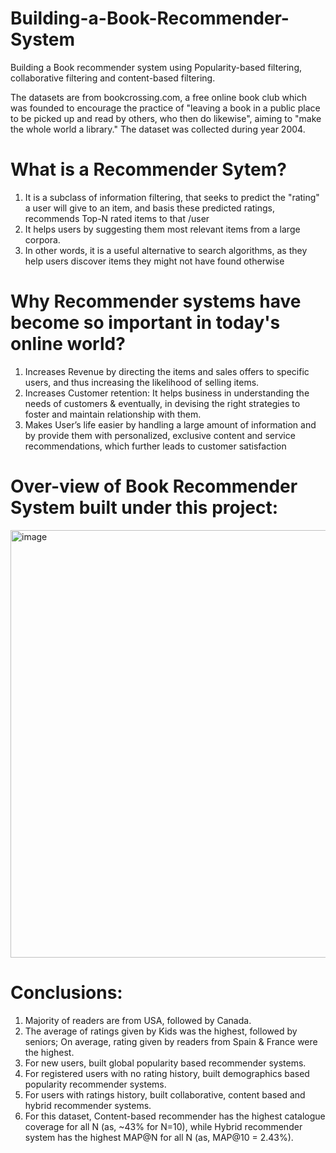 # Building-a-Book-Recommender-System
Building a Book recommender system using Popularity-based filtering, collaborative filtering and content-based filtering.

The datasets are from bookcrossing.com, a free online book club which was founded to encourage the practice of "leaving a book in a public place to be picked up and read by others, who then do likewise", aiming to "make the whole world a library." The dataset was collected during year 2004.

# What is a Recommender Sytem?
1. It is a subclass of information filtering, that seeks to predict the "rating" a user will give to an item, and basis these predicted ratings, recommends Top-N rated items to that /user
2. It helps users by suggesting them most relevant items from a large corpora.
3. In other words, it is a useful alternative to search algorithms, as they help users discover items they might not have found otherwise

# Why Recommender systems have become so important in today's online world?
1. Increases Revenue by directing the items and sales offers to specific users, and thus increasing the likelihood of selling items.
2. Increases Customer retention: It helps business in understanding the needs of customers & eventually, in devising the
right strategies to foster and maintain relationship with them.
3. Makes User’s life easier by handling a large amount of information and by provide them with personalized, exclusive content and service recommendations, which further leads to customer satisfaction

# Over-view of Book Recommender System built under this project:
<img width="684" alt="image" src="https://user-images.githubusercontent.com/100269915/180019627-dee1f241-f6de-450b-b9d0-16b3af3e6b95.png">

# Conclusions:
1. Majority of readers are from USA, followed by Canada.
2. The average of ratings given by Kids was the highest, followed by seniors; On average, rating given by readers from Spain & France were the highest.
3. For new users, built global popularity based recommender systems.
4. For registered users with no rating history, built demographics based popularity recommender systems.
5. For users with ratings history, built collaborative, content based and hybrid recommender systems.
5. For this dataset, Content-based recommender has the highest catalogue coverage for all N (as, ~43% for N=10), while Hybrid recommender system has the highest MAP@N for all N (as, MAP@10 = 2.43%).
